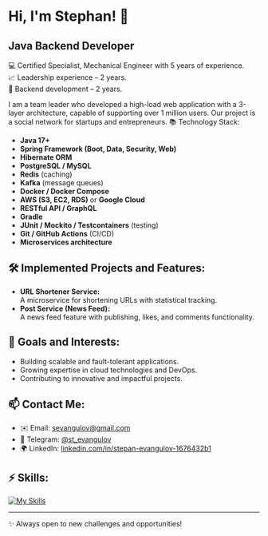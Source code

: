 # Hi, I'm Stephan! 👋
Java Backend Developer  
-----------------------

💻 Certified Specialist, Mechanical Engineer with 5 years of experience.  
📈 Leadership experience – 2 years.  
🚀 Backend development – 2 years.

  

I am a team leader who developed a high-load web application with a 3-layer architecture, capable of supporting over 1 million users. Our project is a social network for startups and entrepreneurs.
📚 Technology Stack:
- **Java 17+**
- **Spring Framework (Boot, Data, Security, Web)**
- **Hibernate ORM**
- **PostgreSQL / MySQL**
- **Redis** (caching)
- **Kafka** (message queues)
- **Docker / Docker Compose**
- **AWS (S3, EC2, RDS)** or **Google Cloud**
- **RESTful API / GraphQL**
- **Gradle**
- **JUnit / Mockito / Testcontainers** (testing)
- **Git / GitHub Actions** (CI/CD)
- **Microservices architecture**

## 🛠️ Implemented Projects and Features:
- **URL Shortener Service:**  
  A microservice for shortening URLs with statistical tracking.  
- **Post Service (News Feed):**  
  A news feed feature with publishing, likes, and comments functionality.

## 🌟 Goals and Interests:
- Building scalable and fault-tolerant applications.  
- Growing expertise in cloud technologies and DevOps.  
- Contributing to innovative and impactful projects.

## 📫 Contact Me:
- ✉️ Email: [sevangulov@gmail.com](mailto:sevangulov@gmail.com)  
- 📱 Telegram: [@st_evangulov](https://t.me/st_evangulov)  
- 🌍 LinkedIn: [linkedin.com/in/stepan-evangulov-1676432b1](https://linkedin.com/in/stepan-evangulov-1676432b1)

## ⚡ Skills:
[![My Skills](https://skillicons.dev/icons?i=java,spring,hibernate,postgres,redis,kafka,docker,kubernetes,aws,git,gradle,linux&perline=6)](https://skillicons.dev)

---

✨ Always open to new challenges and opportunities!
